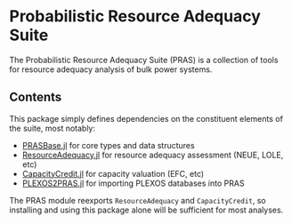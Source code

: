 # Probabilistic Resource Adequacy Suite

The Probabilistic Resource Adequacy Suite (PRAS) is a collection of tools for
resource adequacy analysis of bulk power systems.

## Contents

This package simply defines dependencies on the constituent elements of the
suite, most notably:

 - [PRASBase.jl](https://github.com/NREL/PRASBase.jl) for core types and data structures
 - [ResourceAdequacy.jl](https://github.com/NREL/ResourceAdequacy.jl) for resource adequacy assessment (NEUE, LOLE, etc)
 - [CapacityCredit.jl](https://github.com/NREL/CapacityCredit.jl) for capacity valuation (EFC, etc)
 - [PLEXOS2PRAS.jl](https://github.com/NREL/PLEXOS2PRAS.jl) for importing PLEXOS databases into PRAS

The PRAS module reexports `ResourceAdequacy` and `CapacityCredit`, so installing
and using this package alone will be sufficient for most analyses.

